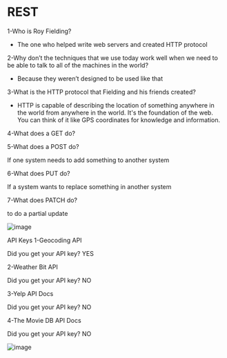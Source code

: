 # REST

1-Who is Roy Fielding?
* The one who helped write web servers and created HTTP protocol

2-Why don’t the techniques that we use today work well when we need to be able to talk to all of the machines in the world?

* Because they weren’t designed to be used like that

3-What is the HTTP protocol that Fielding and his friends created?

* HTTP is capable of describing the location of something anywhere in the world from anywhere in the world. It's the foundation of the web. You can think of it like GPS coordinates for knowledge and information.

4-What does a GET do?



5-What does a POST do?

If one system needs to add something to another system

6-What does PUT do?

If a system wants to replace something in another system

7-What does PATCH do?

to do a partial update

![image](https://encrypted-tbn0.gstatic.com/images?q=tbn:ANd9GcTUoVaTIA0lfHMVp2VcBeR_ZHD6wbTKgC92gA&usqp=CAU.jpg)

API Keys
1-Geocoding API

Did you get your API key? YES

2-Weather Bit API

Did you get your API key? NO

3-Yelp API Docs

Did you get your API key? NO

4-The Movie DB API Docs

Did you get your API key? NO

![image](https://cloud.google.com/endpoints/docs/images/api_keys_overview.png)